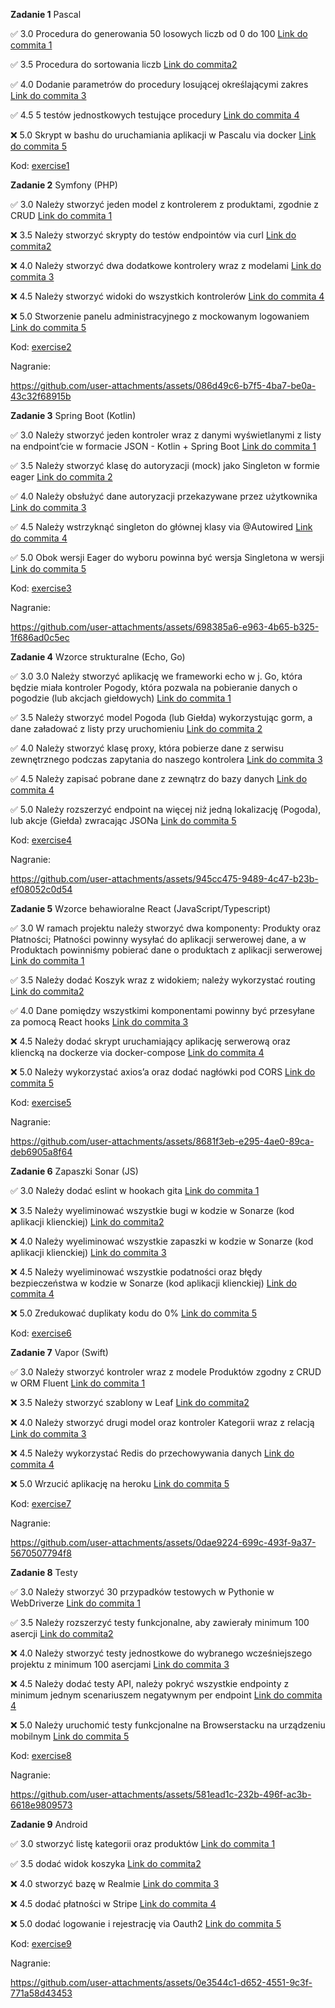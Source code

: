 **Zadanie 1** Pascal

:white_check_mark: 3.0 Procedura do generowania 50 losowych liczb od 0 do 100 [Link do commita 1](https://github.com/mawojcik/projektowanie-obiektowe/commit/482b1af091a992d3e1d72746bae7f245c187aa9d)

:white_check_mark: 3.5 Procedura do sortowania liczb [Link do commita2 ](https://github.com/mawojcik/projektowanie-obiektowe/commit/3a93bf299a882f34d9ac9722f6c522975b38376d)

:white_check_mark: 4.0 Dodanie parametrów do procedury losującej określającymi zakres [Link do commita 3](https://github.com/mawojcik/projektowanie-obiektowe/commit/3a93bf299a882f34d9ac9722f6c522975b38376d)

:white_check_mark: 4.5 5 testów jednostkowych testujące procedury [Link do commita 4](https://github.com/mawojcik)

:x: 5.0 Skrypt w bashu do uruchamiania aplikacji w Pascalu via docker [Link do commita 5](https://github.com/mawojcik)


Kod: [exercise1](https://github.com/mawojcik/projektowanie-obiektowe/tree/main/exercise1)

**Zadanie 2** Symfony (PHP)

:white_check_mark: 3.0 Należy stworzyć jeden model z kontrolerem z produktami, zgodnie z CRUD [Link do commita 1](https://github.com/mawojcik/projektowanie-obiektowe/commit/e699f22198e1adbcedf4305a0c0a046fa329ffa7)

:x: 3.5 Należy stworzyć skrypty do testów endpointów via curl [Link do commita2 ](https://github.com/mawojcik)

:x: 4.0 Należy stworzyć dwa dodatkowe kontrolery wraz z modelami [Link do commita 3](https://github.com/mawojcik)

:x: 4.5 Należy stworzyć widoki do wszystkich kontrolerów [Link do commita 4](https://github.com/mawojcik)

:x: 5.0 Stworzenie panelu administracyjnego z mockowanym logowaniem [Link do commita 5](https://github.com/mawojcik)


Kod: [exercise2](https://github.com/mawojcik/projektowanie-obiektowe/tree/main/exercise2)


Nagranie:

https://github.com/user-attachments/assets/086d49c6-b7f5-4ba7-be0a-43c32f68915b


**Zadanie 3** Spring Boot (Kotlin)

:white_check_mark: 3.0 Należy stworzyć jeden kontroler wraz z danymi wyświetlanymi z listy na endpoint’cie w formacie JSON - Kotlin + Spring Boot [Link do commita 1](https://github.com/mawojcik/projektowanie-obiektowe/commit/69dc0bb2db9a3446ff68e735281af568abc0ec7f)

:white_check_mark: 3.5 Należy stworzyć klasę do autoryzacji (mock) jako Singleton w
formie eager [Link do commita 2](https://github.com/mawojcik/projektowanie-obiektowe/commit/69dc0bb2db9a3446ff68e735281af568abc0ec7f)

:white_check_mark: 4.0 Należy obsłużyć dane autoryzacji przekazywane przez użytkownika [Link do commita 3](https://github.com/mawojcik/projektowanie-obiektowe/commit/69dc0bb2db9a3446ff68e735281af568abc0ec7f)

:white_check_mark: 4.5 Należy wstrzyknąć singleton do głównej klasy via @Autowired [Link do commita 4](https://github.com/mawojcik/projektowanie-obiektowe/commit/69dc0bb2db9a3446ff68e735281af568abc0ec7f)

:white_check_mark: 5.0 Obok wersji Eager do wyboru powinna być wersja Singletona w wersji [Link do commita 5](https://github.com/mawojcik/projektowanie-obiektowe/commit/69dc0bb2db9a3446ff68e735281af568abc0ec7f)

Kod: [exercise3](https://github.com/mawojcik/projektowanie-obiektowe/tree/main/exercise3)

Nagranie:

https://github.com/user-attachments/assets/698385a6-e963-4b65-b325-1f686ad0c5ec


**Zadanie 4** Wzorce strukturalne (Echo, Go)

:white_check_mark: 3.0 3.0 Należy stworzyć aplikację we frameworki echo w j. Go, która będzie miała kontroler Pogody, która pozwala na pobieranie danych o pogodzie (lub akcjach giełdowych) [Link do commita 1](https://github.com/mawojcik/projektowanie-obiektowe/commit/3aba22260816a71c3de3d2a5b72020d35bffa608)

:white_check_mark: 3.5 Należy stworzyć model Pogoda (lub Giełda) wykorzystując gorm, a dane załadować z listy przy uruchomieniu [Link do commita 2](https://github.com/mawojcik/projektowanie-obiektowe/commit/3aba22260816a71c3de3d2a5b72020d35bffa608)

:white_check_mark: 4.0 Należy stworzyć klasę proxy, która pobierze dane z serwisu zewnętrznego podczas zapytania do naszego kontrolera [Link do commita 3](https://github.com/mawojcik/projektowanie-obiektowe/commit/3aba22260816a71c3de3d2a5b72020d35bffa608)

:white_check_mark: 4.5 Należy zapisać pobrane dane z zewnątrz do bazy danych
 [Link do commita 4](https://github.com/mawojcik/projektowanie-obiektowe/commit/3aba22260816a71c3de3d2a5b72020d35bffa608)

:white_check_mark: 5.0 Należy rozszerzyć endpoint na więcej niż jedną lokalizację (Pogoda), lub akcje (Giełda) zwracając JSONa [Link do commita 5](https://github.com/mawojcik/projektowanie-obiektowe/commit/3aba22260816a71c3de3d2a5b72020d35bffa608)

Kod: [exercise4](https://github.com/mawojcik/projektowanie-obiektowe/tree/main/exercise4)

Nagranie:

https://github.com/user-attachments/assets/945cc475-9489-4c47-b23b-ef08052c0d54



**Zadanie 5** Wzorce behawioralne React (JavaScript/Typescript)

:white_check_mark: 3.0 W ramach projektu należy stworzyć dwa komponenty: Produkty oraz Płatności; Płatności powinny wysyłać do aplikacji serwerowej dane, a w Produktach powinniśmy pobierać dane o produktach z aplikacji serwerowej [Link do commita 1](https://github.com/mawojcik/projektowanie-obiektowe/commit/57aa20560966dc1c83546e0e0d90dcfba46e1978)

:white_check_mark: 3.5 Należy dodać Koszyk wraz z widokiem; należy wykorzystać routing [Link do commita2](https://github.com/mawojcik/projektowanie-obiektowe/commit/57aa20560966dc1c83546e0e0d90dcfba46e1978)

:white_check_mark: 4.0 Dane pomiędzy wszystkimi komponentami powinny być przesyłane za pomocą React hooks [Link do commita 3](https://github.com/mawojcik/projektowanie-obiektowe/commit/57aa20560966dc1c83546e0e0d90dcfba46e1978)

:x: 4.5 Należy dodać skrypt uruchamiający aplikację serwerową oraz kliencką na dockerze via docker-compose [Link do commita 4](https://github.com/mawojcik/projektowanie-obiektowe)

:x: 5.0 Należy wykorzystać axios’a oraz dodać nagłówki pod CORS [Link do commita 5](https://github.com/mawojcik/projektowanie-obiektowe)


Kod: [exercise5](https://github.com/mawojcik/projektowanie-obiektowe/tree/main/exercise5/shopapp)

Nagranie:

https://github.com/user-attachments/assets/8681f3eb-e295-4ae0-89ca-deb6905a8f64

**Zadanie 6** Zapaszki Sonar (JS)

:white_check_mark: 3.0 Należy dodać eslint w hookach gita [Link do commita 1](https://github.com/mawojcik/projektowanie-obiektowe/commit/45994d7adf71cf91e27f7d8c4c131930a1f2c609)

:x: 3.5 Należy wyeliminować wszystkie bugi w kodzie w Sonarze (kod aplikacji klienckiej) [Link do commita2](https://github.com/mawojcik/projektowanie-obiektowe)

:x: 4.0 Należy wyeliminować wszystkie zapaszki w kodzie w Sonarze (kod aplikacji klienckiej) [Link do commita 3](https://github.com/mawojcik/projektowanie-obiektowe)

:x: 4.5  Należy wyeliminować wszystkie podatności oraz błędy bezpieczeństwa w kodzie w Sonarze (kod aplikacji klienckiej) [Link do commita 4](https://github.com/mawojcik/projektowanie-obiektowe)

:x: 5.0 Zredukować duplikaty kodu do 0% [Link do commita 5](https://github.com/mawojcik/projektowanie-obiektowe)


Kod: [exercise6](https://github.com/mawojcik/projektowanie-obiektowe/tree/main/exercise6)


**Zadanie 7** Vapor (Swift)

:white_check_mark: 3.0 Należy stworzyć kontroler wraz z modele Produktów zgodny z CRUD w ORM Fluent [Link do commita 1](https://github.com/mawojcik/projektowanie-obiektowe/commit/ad8c1955196b48879eec57b44e23f95e4e1d75a0)

:x: 3.5 Należy stworzyć szablony w Leaf [Link do commita2](https://github.com/mawojcik/projektowanie-obiektowe)

:x: 4.0 Należy stworzyć drugi model oraz kontroler Kategorii wraz z relacją [Link do commita 3](https://github.com/mawojcik/projektowanie-obiektowe)

:x: 4.5 Należy wykorzystać Redis do przechowywania danych [Link do commita 4](https://github.com/mawojcik/projektowanie-obiektowe)

:x: 5.0 Wrzucić aplikację na heroku [Link do commita 5](https://github.com/mawojcik/projektowanie-obiektowe)


Kod: [exercise7](https://github.com/mawojcik/projektowanie-obiektowe/tree/main/exercise7/ProductAPI)

Nagranie:


https://github.com/user-attachments/assets/0dae9224-699c-493f-9a37-5670507794f8


**Zadanie 8** Testy

:white_check_mark: 3.0 Należy stworzyć 30 przypadków testowych w Pythonie w WebDriverze [Link do commita 1](https://github.com/mawojcik/projektowanie-obiektowe/commit/c825851a1e0648c85da22df4e6242ae12cb22d8f)

:white_check_mark: 3.5 Należy rozszerzyć testy funkcjonalne, aby zawierały minimum 100 asercji [Link do commita2](https://github.com/mawojcik/projektowanie-obiektowe/commit/42d2519a837ebbb1b768050ee51280d3f708bf1f)

:x: 4.0 Należy stworzyć testy jednostkowe do wybranego wcześniejszego projektu z minimum 100 asercjami [Link do commita 3](https://github.com/mawojcik/projektowanie-obiektowe)

:x: 4.5 Należy dodać testy API, należy pokryć wszystkie endpointy z minimum jednym scenariuszem negatywnym per endpoint [Link do commita 4](https://github.com/mawojcik/projektowanie-obiektowe)

:x: 5.0 Należy uruchomić testy funkcjonalne na Browserstacku na urządzeniu mobilnym [Link do commita 5](https://github.com/mawojcik/projektowanie-obiektowe)


Kod: [exercise8](https://github.com/mawojcik/projektowanie-obiektowe/tree/main/exercise8)

Nagranie:


https://github.com/user-attachments/assets/581ead1c-232b-496f-ac3b-6618e9809573


**Zadanie 9** Android

:white_check_mark: 3.0 stworzyć listę kategorii oraz produktów [Link do commita 1](https://github.com/mawojcik/projektowanie-obiektowe/commit/1f0ea07799bcf523f8cc5c8f4f4e0869947e6f83)

:white_check_mark: 3.5 dodać widok koszyka [Link do commita2](https://github.com/mawojcik/projektowanie-obiektowe/commit/3926bdaa0188d4332898ffd5bf7127e4ddbc02e8)

:x: 4.0 stworzyć bazę w Realmie [Link do commita 3](https://github.com/mawojcik/projektowanie-obiektowe)

:x: 4.5 dodać płatności w Stripe [Link do commita 4](https://github.com/mawojcik/projektowanie-obiektowe)

:x: 5.0 dodać logowanie i rejestrację via Oauth2 [Link do commita 5](https://github.com/mawojcik/projektowanie-obiektowe)


Kod: [exercise9](https://github.com/mawojcik/projektowanie-obiektowe/tree/main/exercise9)

Nagranie:

https://github.com/user-attachments/assets/0e3544c1-d652-4551-9c3f-771a58d43453





